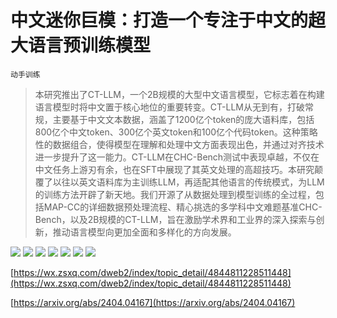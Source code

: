 # 中文迷你巨模：打造一个专注于中文的超大语言预训练模型
`动手训练`
> 本研究推出了CT-LLM，一个2B规模的大型中文语言模型，它标志着在构建语言模型时将中文置于核心地位的重要转变。CT-LLM从无到有，打破常规，主要基于中文文本数据，涵盖了1200亿个token的庞大语料库，包括800亿个中文token、300亿个英文token和100亿个代码token。这种策略性的数据组合，使得模型在理解和处理中文方面表现出色，并通过对齐技术进一步提升了这一能力。CT-LLM在CHC-Bench测试中表现卓越，不仅在中文任务上游刃有余，也在SFT中展现了其英文处理的高超技巧。本研究颠覆了以往以英文语料库为主训练LLM，再适配其他语言的传统模式，为LLM的训练方法开辟了新天地。我们开源了从数据处理到模型训练的全过程，包括MAP-CC的详细数据预处理流程、精心挑选的多学科中文难题基准CHC-Bench，以及2B规模的CT-LLM，旨在激励学术界和工业界的深入探索与创新，推动语言模型向更加全面和多样化的方向发展。

![](https://raw.githubusercontent.com/HuggingAGI/HuggingArxiv/main/paper_images/2404.04167/x1.png)
![](https://raw.githubusercontent.com/HuggingAGI/HuggingArxiv/main/paper_images/2404.04167/x2.png)
![](https://raw.githubusercontent.com/HuggingAGI/HuggingArxiv/main/paper_images/2404.04167/x3.png)
![](https://raw.githubusercontent.com/HuggingAGI/HuggingArxiv/main/paper_images/2404.04167/x4.png)
![](https://raw.githubusercontent.com/HuggingAGI/HuggingArxiv/main/paper_images/2404.04167/x5.png)
![](https://raw.githubusercontent.com/HuggingAGI/HuggingArxiv/main/paper_images/2404.04167/x6.png)
![](https://raw.githubusercontent.com/HuggingAGI/HuggingArxiv/main/paper_images/2404.04167/x7.png)

[https://wx.zsxq.com/dweb2/index/topic_detail/4844811228511448](https://wx.zsxq.com/dweb2/index/topic_detail/4844811228511448)

[https://arxiv.org/abs/2404.04167](https://arxiv.org/abs/2404.04167)